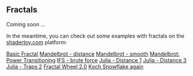 ## Fractals

Coming soon ...

In the meantime, you can check out some examples with fractals on the [shadertoy.com](https://www.shadertoy.com/results?query=fractals) platform:

[Basic Fractal](https://www.shadertoy.com/view/Mss3Wf)
[Mandelbrot - distance](https://www.shadertoy.com/view/lsX3W4)
[Mandelbrot - smooth](https://www.shadertoy.com/view/4df3Rn)
[Mandelbrot: Power Transitioning](https://www.shadertoy.com/view/lls3D7)
[IFS - brute force](https://www.shadertoy.com/view/lss3zs)
[Julia - Distance 1](https://www.shadertoy.com/view/Mss3R8)
[Julia - Distance 3](https://www.shadertoy.com/view/4dXGDX)
[Julia - Traps 2](https://www.shadertoy.com/view/4dfGRn)
[Fractal Wheel 2.0](https://www.shadertoy.com/view/llfGD2)
[Koch Snowflake again](https://www.shadertoy.com/view/Mlf3RX)
